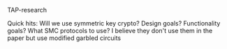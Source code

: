 TAP-research

Quick hits:
  Will we use symmetric key crypto?
  Design goals?
  Functionality goals?
  What SMC protocols to use? I believe they don't use them in the paper but use modified garbled circuits
  
